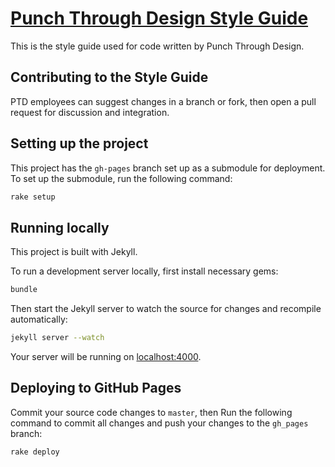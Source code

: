 # [Punch Through Design Style Guide](https://punchthrough.github.io/styleguide)

This is the style guide used for code written by Punch Through Design.

## Contributing to the Style Guide

PTD employees can suggest changes in a branch or fork, then open a pull request for discussion and integration.

## Setting up the project

This project has the `gh-pages` branch set up as a submodule for deployment. To set up the submodule, run the following command:

```sh
rake setup
```

## Running locally

This project is built with Jekyll.

To run a development server locally, first install necessary gems:

```sh
bundle
```

Then start the Jekyll server to watch the source for changes and recompile automatically:

```sh
jekyll server --watch
```

Your server will be running on [localhost:4000](http://localhost:4000/).

## Deploying to GitHub Pages

Commit your source code changes to `master`, then Run the following command to commit all changes and push your changes to the `gh_pages` branch:

```sh
rake deploy
```
